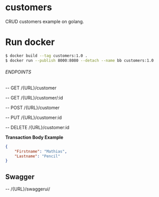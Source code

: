# customers

CRUD customers example on golang.

# Run docker
```sh
$ docker build --tag customers:1.0 .
$ docker run --publish 8000:8080 --detach --name bb customers:1.0
```

###### ENDPOINTS

-- GET /{URL}/customer

-- GET /{URL}/customer/:id

-- POST /{URL}/customer

-- PUT /{URL}/customer:id

-- DELETE /{URL}/customer:id

**Transaction Body Example**
```json
{
	"Firstname": "Mathias",
	"Lastname": "Pencil"
}
```

## Swagger
-- /{URL}/swaggerui/
